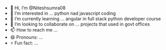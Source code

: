 - 👋 Hi, I’m @Niteshsumra08
- 👀 I’m interested in ... python nad javascript coding
- 🌱 I’m currently learning ... angular in full stack python developer course
- 💞️ I’m looking to collaborate on ... projects that used in govt offices
- 📫 How to reach me ...
- 😄 Pronouns: ...
- ⚡ Fun fact: ...

<!---
Niteshsumra08/Niteshsumra08 is a ✨ special ✨ repository because its `README.md` (this file) appears on your GitHub profile.
You can click the Preview link to take a look at your changes.
--->

